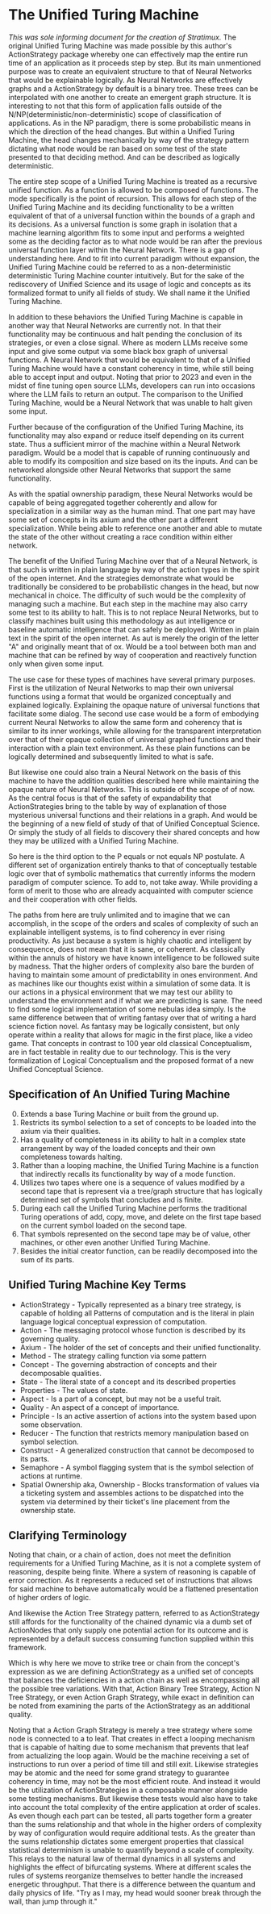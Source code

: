 # The Unified Turing Machine
*This was sole informing document for the creation of Stratimux.*
The original Unified Turing Machine was made possible by this author's ActionStrategy package whereby one can effectively map the entire run time of an application as it proceeds step by step. But its main unmentioned purpose was to create an equivalent structure to that of Neural Networks that would be explainable logically. As Neural Networks are effectively graphs and a ActionStrategy by default is a binary tree. These trees can be interpolated with one another to create an emergent graph structure. It is interesting to not that this form of application falls outside of the N/NP(deterministic/non-deterministic) scope of classification of applications. As in the NP paradigm, there is some probabilistic means in which the direction of the head changes. But within a Unified Turing Machine, the head changes mechanically by way of the strategy pattern dictating what node would be ran based on some test of the state presented to that deciding method. And can be described as logically deterministic.

The entire step scope of a Unified Turing Machine is treated as a recursive unified function. As a function is allowed to be composed of functions. The mode specifically is the point of recursion. This allows for each step of the Unified Turing Machine and its deciding functionality to be a written equivalent of that of a universal function within the bounds of a graph and its decisions. As a universal function is some graph in isolation that a machine learning algorithm fits to some input and performs a weighted some as the deciding factor as to what node would be ran after the previous universal function layer within the Neural Network. There is a gap of understanding here. And to fit into current paradigm without expansion, the Unified Turing Machine could be referred to as a non-deterministic deterministic Turing Machine counter intuitively. But for the sake of the rediscovery of Unified Science and its usage of logic and concepts as its formalized format to unify all fields of study. We shall name it the Unified Turing Machine.

In addition to these behaviors the Unified Turing Machine is capable in another way that Neural Networks are currently not. In that their functionality may be continuous and halt pending the conclusion of its strategies, or even a close signal. Where as modern LLMs receive some input and give some output via some black box graph of universal functions. A Neural Network that would be equivalent to that of a Unified Turing Machine would have a constant coherency in time, while still being able to accept input and output. Noting that prior to 2023 and even in the midst of fine tuning open source LLMs, developers can run into occasions where the LLM fails to return an output. The comparison to the Unified Turing Machine, would be a Neural Network that was unable to halt given some input.

Further because of the configuration of the Unified Turing Machine, its functionality may also expand or reduce itself depending on its current state. Thus a sufficient mirror of the machine within a Neural Network paradigm. Would be a model that is capable of running continuously and able to modify its composition and size based on its the inputs. And can be networked alongside other Neural Networks that support the same functionality.

As with the spatial ownership paradigm, these Neural Networks would be capable of being aggregated together coherently and allow for specialization in a similar way as the human mind. That one part may have some set of concepts in its axium and the other part a different specialization. While being able to reference one another and able to mutate the state of the other without creating a race condition within either network.

The benefit of the Unified Turing Machine over that of a Neural Network, is that such is written in plain language by way of the action types in the spirit of the open internet. And the strategies demonstrate what would be traditionally be considered to be probabilistic changes in the head, but now mechanical in choice. The difficulty of such would be the complexity of managing such a machine. But each step in the machine may also carry some test to its ability to halt. This is to not replace Neural Networks, but to classify machines built using this methodology as aut intelligence or baseline automatic intelligence that can safely be deployed. Written in plain text in the spirit of the open internet. As aut is merely the origin of the letter "A" and originally meant that of ox. Would be a tool between both man and machine that can be refined by way of cooperation and reactively function only when given some input.

The use case for these types of machines have several primary purposes. First is the utilization of Neural Networks to map their own universal functions using a format that would be organized conceptually and explained logically. Explaining the opaque nature of universal functions that facilitate some dialog. The second use case would be a form of embodying current Neural Networks to allow the same form and coherency that is similar to its inner workings, while allowing for the transparent interpretation over that of their opaque collection of universal graphed functions and their interaction with a plain text environment. As these plain functions can be logically determined and subsequently limited to what is safe.

But likewise one could also train a Neural Network on the basis of this machine to have the addition qualities described here while maintaining the opaque nature of Neural Networks. This is outside of the scope of of now. As the central focus is that of the safety of expandability that ActionStrategies bring to the table by way of explanation of those mysterious universal functions and their relations in a graph. And would be the beginning of a new field of study of that of Unified Conceptual Science. Or simply the study of all fields to discovery their shared concepts and how they may be utilized with a Unified Turing Machine.

So here is the third option to the P equals or not equals NP postulate. A different set of organization entirely thanks to that of conceptually testable logic over that of symbolic mathematics that currently informs the modern paradigm of computer science. To add to, not take away. While providing a form of merit to those who are already acquainted with computer science and their cooperation with other fields.

The paths from here are truly unlimited and to imagine that we can accomplish, in the scope of the orders and scales of complexity of such an explainable intelligent systems, is to find coherency in ever rising productivity. As just because a system is highly chaotic and intelligent by consequence, does not mean that it is sane, or coherent. As classically within the annuls of history we have known intelligence to be followed suite by madness. That the higher orders of complexity also bare the burden of having to maintain some amount of predictability in ones environment. And as machines like our thoughts exist within a simulation of some data. It is our actions in a physical environment that we may test our ability to understand the environment and if what we are predicting is sane. The need to find some logical implementation of some nebulas idea simply. Is the same difference between that of writing fantasy over that of writing a hard science fiction novel. As fantasy may be logically consistent, but only operate within a reality that allows for magic in the first place, like a video game. That concepts in contrast to 100 year old classical Conceptualism, are in fact testable in reality due to our technology. This is the very formalization of Logical Conceptualism and the proposed format of a new Unified Conceptual Science.

## Specification of An Unified Turing Machine
0. Extends a base Turing Machine or built from the ground up.
1. Restricts its symbol selection to a set of concepts to be loaded into the axium via their qualities.
2. Has a quality of completeness in its ability to halt in a complex state arrangement by way of the loaded concepts and their own completeness towards halting.
3. Rather than a looping machine, the Unified Turing Machine is a function that indirectly recalls its functionality by way of a mode function.
4. Utilizes two tapes where one is a sequence of values modified by a second tape that is represent via a tree/graph structure that has logically determined set of symbols that concludes and is finite.
5. During each call the Unified Turing Machine performs the traditional Turing operations of add, copy, move, and delete on the first tape based on the current symbol loaded on the second tape.
6. That symbols represented on the second tape may be of value, other machines, or other even another Unified Turing Machine.
7. Besides the initial creator function, can be readily decomposed into the sum of its parts.

## Unified Turing Machine Key Terms
* ActionStrategy - Typically represented as a binary tree strategy, is capable of holding all Patterns of computation and is the literal in plain language logical conceptual expression of computation.
* Action - The messaging protocol whose function is described by its governing quality.
* Axium - The holder of the set of concepts and their unified functionality.
* Method - The strategy calling function via some pattern
* Concept - The governing abstraction of concepts and their decomposable qualities.
* State - The literal state of a concept and its described properties
* Properties - The values of state.
* Aspect - Is a part of a concept, but may not be a useful trait.
* Quality - An aspect of a concept of importance.
* Principle - Is an active assertion of actions into the system based upon some observation.
* Reducer - The function that restricts memory manipulation based on symbol selection.
* Construct - A generalized construction that cannot be decomposed to its parts.
* Semaphore - A symbol flagging system that is the symbol selection of actions at runtime.
* Spatial Ownership aka, Ownership - Blocks transformation of values via a ticketing system and assembles actions to be dispatched into the system via determined by their ticket's line placement from the ownership state.

## Clarifying Terminology
Noting that chain, or a chain of action, does not meet the definition requirements for a Unified Turing Machine, as it is not a complete system of reasoning, despite being finite. Where a system of reasoning is capable of error correction. As it represents a reduced set of instructions that allows for said machine to behave automatically would be a flattened presentation of higher orders of logic.

And likewise the Action Tree Strategy pattern, referred to as ActionStrategy still affords for the functionality of the chained dynamic via a dumb set of ActionNodes that only supply one potential action for its outcome and is represented by a default success consuming function supplied within this framework.

Which is why here we move to strike tree or chain from the concept's expression as we are defining ActionStrategy as a unified set of concepts that balances the deficiencies in a action chain as well as encompassing all the possible tree variations. With that, Action Binary Tree Strategy, Action N Tree Strategy, or even Action Graph Strategy, while exact in definition can be noted from examining the parts of the ActionStrategy as an additional quality.

Noting that a Action Graph Strategy is merely a tree strategy where some node is connected to a to leaf. That creates in effect a looping mechanism that is capable of halting due to some mechanism that prevents that leaf from actualizing the loop again. Would be the machine receiving a set of instructions to run over a period of time till and still exit. Likewise strategies may be atomic and the need for some grand strategy to guarantee coherency in time, may not be the most efficient route. And instead it would be the utilization of ActionStrategies in a composable manner alongside some testing mechanisms. But likewise these tests would also have to take into account the total complexity of the entire application at order of scales. As even though each part can be tested, all parts together form a greater than the sums relationship and that whole in the higher orders of complexity by way of configuration would require additional tests. As the greater than the sums relationship dictates some emergent properties that classical statistical determinism is unable to quantify beyond a scale of complexity. This relays to the natural law of thermal dynamics in all systems and highlights the effect of bifurcating systems. Where at different scales the rules of systems reorganize themselves to better handle the increased energetic throughput. That there is a difference between the quantum and daily physics of life. "Try as I may, my head would sooner break through the wall, than jump through it."
